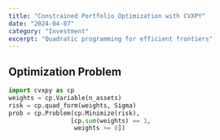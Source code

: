 ```yaml
---
title: "Constrained Portfolio Optimization with CVXPY"
date: "2024-04-07"
category: "Investment"
excerpt: "Quadratic programming for efficient frontiers"
---
```


## Optimization Problem

```python
import cvxpy as cp
weights = cp.Variable(n_assets)
risk = cp.quad_form(weights, Sigma)
prob = cp.Problem(cp.Minimize(risk),
                 [cp.sum(weights) == 1,
                  weights >= 0])
```
